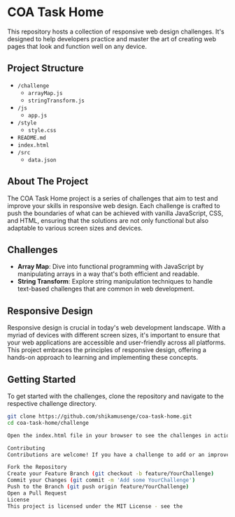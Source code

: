 # COA Task Home

This repository hosts a collection of responsive web design challenges. It's designed to help developers practice and master the art of creating web pages that look and function well on any device.

## Project Structure

- `/challenge`
  - `arrayMap.js`
  - `stringTransform.js`
- `/js`
  - `app.js`
- `/style`
  - `style.css`
- `README.md`
- `index.html`
- `/src`
  - `data.json`

## About The Project

The COA Task Home project is a series of challenges that aim to test and improve your skills in responsive web design. Each challenge is crafted to push the boundaries of what can be achieved with vanilla JavaScript, CSS, and HTML, ensuring that the solutions are not only functional but also adaptable to various screen sizes and devices.

## Challenges

- **Array Map**: Dive into functional programming with JavaScript by manipulating arrays in a way that's both efficient and readable.
- **String Transform**: Explore string manipulation techniques to handle text-based challenges that are common in web development.

## Responsive Design

Responsive design is crucial in today's web development landscape. With a myriad of devices with different screen sizes, it's important to ensure that your web applications are accessible and user-friendly across all platforms. This project embraces the principles of responsive design, offering a hands-on approach to learning and implementing these concepts.

## Getting Started

To get started with the challenges, clone the repository and navigate to the respective challenge directory.

```sh
git clone https://github.com/shikamusenge/coa-task-home.git
cd coa-task-home/challenge

Open the index.html file in your browser to see the challenges in action.

Contributing
Contributions are welcome! If you have a challenge to add or an improvement to an existing one, please feel free to contribute.

Fork the Repository
Create your Feature Branch (git checkout -b feature/YourChallenge)
Commit your Changes (git commit -m 'Add some YourChallenge')
Push to the Branch (git push origin feature/YourChallenge)
Open a Pull Request
License
This project is licensed under the MIT License - see the
```
